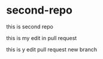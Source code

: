 # second-repo
this is second repo

this is my edit in pull request

this is y edit pull request new branch
